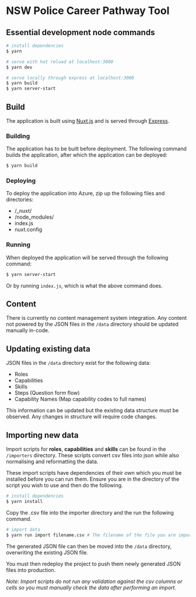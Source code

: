 # NSW Police Career Pathway Tool

## Essential development node commands

```bash
# install dependencies
$ yarn

# serve with hot reload at localhost:3000
$ yarn dev

# serve locally through express at localhost:3000
$ yarn build
$ yarn server-start
```

## Build

The application is built using [Nuxt.js](https://nuxtjs.org) and is served through [Express](https://expressjs.com).

### Building

The application has to be built before deployment. The following command builds the application, after which the application can be deployed:

```bash
$ yarn build
```

### Deploying

To deploy the application into Azure, zip up the following files and directories:

* /_nuxt/
* /node_modules/
* index.js
* nuxt.config

### Running

When deployed the application will be served through the following command:

```bash
$ yarn server-start
```

Or by running `index.js`, which is what the above command does.

## Content

There is currently no content management system integration. Any content not powered by the JSON files in the `/data` directory should be updated manually in-code.

## Updating existing data

JSON files in the `/data` directory exist for the following data:

- Roles
- Capabilities
- Skills
- Steps (Question form flow)
- Capability Names (Map capability codes to full names)

This information can be updated but the existing data structure must be observed. Any changes in structure will require code changes.

## Importing new data 

Import scripts for **roles**, **capabilities** and **skills** can be found in the `/importers` directory. These scripts convert csv files into json while also normalising and reformatting the data.

These import scripts have dependencies of their own which you must be installed before you can run them. Ensure you are in the directory of the script you wish to use and then do the following.

```bash
# install dependencies
$ yarn install
```

Copy the .csv file into the importer directory and the run the following command.

```bash
# import data
$ yarn run import filename.csv # The filename of the file you are importing from
```

The generated JSON file can then be moved into the `/data` directory, overwriting the existing JSON file.

You must then redeploy the project to push them newly generated JSON files into production.

_Note: Import scripts do not run any validation against the csv columns or cells so you must manually check the data after performing an import._
